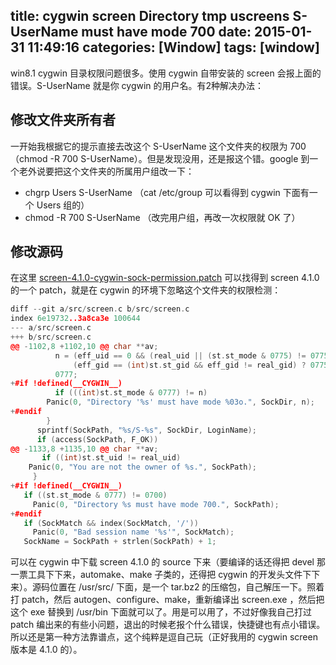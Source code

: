 title: cygwin screen Directory tmp uscreens S-UserName must have mode 700
date: 2015-01-31 11:49:16
categories: [Window]
tags: [window]
---

win8.1 cygwin 目录权限问题很多。使用 cygwin 自带安装的 screen 会报上面的错误。S-UserName 就是你 cygwin 的用户名。有2种解决办法：

## 修改文件夹所有者

一开始我根据它的提示直接去改这个 S-UserName 这个文件夹的权限为 700 （chmod -R 700 S-UserName）。但是发现没用，还是报这个错。google 到一个老外说要把这个文件夹的所属用户组改一下：
   * chgrp Users S-UserName （cat /etc/group 可以看得到 cygwin 下面有一个 Users 组的）
   * chmod -R 700 S-UserName （改完用户组，再改一次权限就 OK 了）

##  修改源码

在这里 [screen-4.1.0-cygwin-sock-permission.patch](https://gist.github.com/pasela/3401354 "screen-4.1.0-cygwin-sock-permission.patch") 可以找得到 screen 4.1.0 的一个 patch，就是在 cygwin 的环境下忽略这个文件夹的权限检测：

```cpp
diff --git a/src/screen.c b/src/screen.c
index 6e19732..3a8ca3e 100644
--- a/src/screen.c
+++ b/src/screen.c
@@ -1102,8 +1102,10 @@ char **av;
 	      n = (eff_uid == 0 && (real_uid || (st.st_mode & 0775) != 0775)) ? 0755 :
 	          (eff_gid == (int)st.st_gid && eff_gid != real_gid) ? 0775 :
 		  0777;
+#if !defined(__CYGWIN__)
 	      if (((int)st.st_mode & 0777) != n)
 		Panic(0, "Directory '%s' must have mode %03o.", SockDir, n);
+#endif
 	    }
 	  sprintf(SockPath, "%s/S-%s", SockDir, LoginName);
 	  if (access(SockPath, F_OK))
@@ -1133,8 +1135,10 @@ char **av;
       if ((int)st.st_uid != real_uid)
 	Panic(0, "You are not the owner of %s.", SockPath);
     }
+#if !defined(__CYGWIN__)
   if ((st.st_mode & 0777) != 0700)
     Panic(0, "Directory %s must have mode 700.", SockPath);
+#endif
   if (SockMatch && index(SockMatch, '/'))
     Panic(0, "Bad session name '%s'", SockMatch);
   SockName = SockPath + strlen(SockPath) + 1;
```

可以在 cygwin 中下载 screen 4.1.0 的 source 下来（要编译的话还得把 devel 那一票工具下下来，automake、make 子类的，还得把 cygwin 的开发头文件下下来）。源码位置在 /usr/src/ 下面，是一个 tar.bz2 的压缩包，自己解压一下。照着打 patch，然后 autogen、configure、make，重新编译出 screen.exe ，然后把这个 exe 替换到 /usr/bin 下面就可以了。用是可以用了，不过好像我自己打过 patch 编出来的有些小问题，退出的时候老报个什么错误，快捷键也有点小错误。所以还是第一种方法靠谱点，这个纯粹是逗自己玩（正好我用的 cygwin screen 版本是 4.1.0 的）。


